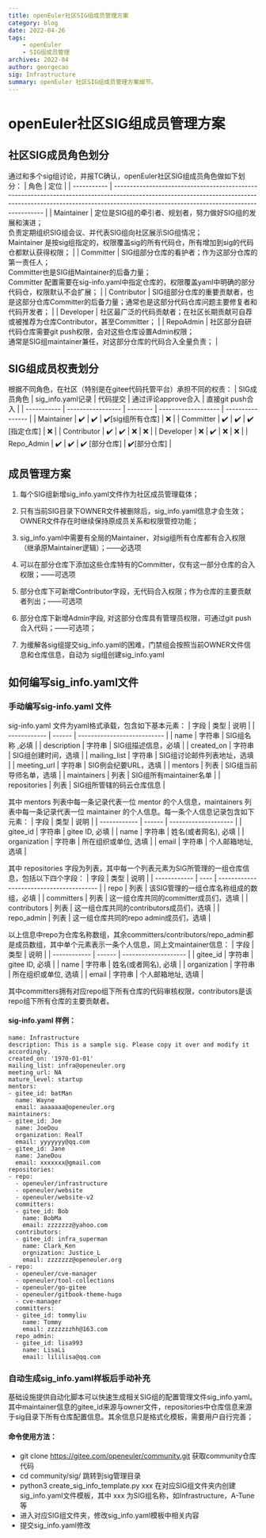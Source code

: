 ```yaml
---
title: openEuler社区SIG组成员管理方案
category: blog 
date: 2022-04-26
tags:
    - openEuler
    - SIG组成员管理
archives: 2022-04
author: georgecao
sig: Infrastructure
summary: openEuler 社区SIG组成员管理方案细节。
---
```


# openEuler社区SIG组成员管理方案
## 社区SIG成员角色划分
通过和多个sig组讨论，并报TC确认，openEuler社区SIG组成员角色做如下划分：
| 角色        | 定位                                                                                                                                                                                                                 |
| ----------- | -------------------------------------------------------------------------------------------------------------------------------------------------------------------------------------------------------------------- |
| Maintainer  | 定位是SIG组的牵引者、规划者，努力做好SIG组的发展和演进；<br> 负责定期组织SIG组会议、并代表SIG组向社区展示SIG组情况； <br> Maintainer 是按sig组指定的，权限覆盖sig的所有代码仓，所有增加到sig的代码仓都默认获得权限； |
| Committer   | SIG组部分仓库的看护者；作为这部分仓库的第一责任人；<br> Committer也是SIG组Maintainer的后备力量； <br> Committer 配置需要在sig-info.yaml中指定仓库的，权限覆盖yaml中明确的部分代码仓，权限默认不会扩展；              |
| Contributor | SIG组部分仓库的重要贡献者，也是这部分仓库Committer的后备力量；通常也是这部分代码仓库问题主要修复者和代码开发者；                                                                                                     |
| Developer   | 社区最广泛的代码贡献者；在社区长期贡献可自荐或被推荐为仓库Contributor，甚至Committer；                                                                                                                               |
| RepoAdmin   | 社区部分自研代码仓库需要git push权限，会对这些仓库设置Admin权限；<br> 通常是SIG组maintainer兼任，对这部分仓库的代码合入全量负责；                                                                                    |

## SIG组成员权责划分

根据不同角色，在社区（特别是在gitee代码托管平台）承担不同的权责：
| SIG成员角色 | sig_info.yaml记录 | 代码提交 | 通过评论approve合入 | 直接git push合入 |
| ----------- | ----------------- | -------- | ------------------- | ---------------- |
| Maintainer  | ✔️                 | ✔️        | ✔️[sig组所有仓库]    | ❌                |
| Committer   | ✔️                 | ✔️        | ✔️ [指定仓库]        | ❌                |
| Contributor | ✔️                 | ✔️        | ❌                   | ❌                |
| Developer   | ❌                 | ✔️        | ❌                   | ❌                |
| Repo_Admin  | ✔️                 | ✔️        | ✔️ [部分仓库]        | ✔️[部分仓库]      |

## 成员管理方案

 1. 每个SIG组新增sig_info.yaml文件作为社区成员管理载体；
    
 2. 只有当前SIG目录下OWNER文件被删除后，sig_info.yaml信息才会生效；OWNER文件存在时继续保持原成员关系和权限管控功能；
 3. sig_info.yaml中需要有全局的Maintainer，对sig组所有仓库都有合入权限（继承原Maintainer逻辑）；——必选项
 4. 可以在部分仓库下添加这些仓库特有的Committer，仅有这一部分仓库的合入权限；——可选项
 5. 部分仓库下可新增Contributor字段，无代码合入权限；作为仓库的主要贡献者列出；——可选项
 6. 部分仓库下新增Admin字段, 对这部分仓库具有管理员权限，可通过git push合入代码；——可选项；
 7. 为缓解各sig组提交sig_info.yaml的困难，门禁组会按照当前OWNER文件信息和仓库信息，自动为  sig组创建sig_info.yaml


## 如何编写sig_info.yaml文件
###  手动编写sig-info.yaml 文件

sig-info.yaml 文件为yaml格式承载，包含如下基本元素：
| 字段         | 类型   | 说明                        |
| ------------ | ------ | --------------------------- |
| name         | 字符串 | SIG组名称 ,必填             |
| description  | 字符串 | SIG组描述信息，必填         |
| created_on   | 字符串 | SIG组创建时间，选填         |
| mailing_list | 字符串 | SIG组讨论邮件列表地址，选填 |
| meeting_url  | 字符串 | SIG例会纪要URL，选填        |
| mentors      | 列表   | SIG组当前导师名单，选填     |
| maintainers  | 列表   | SIG组所有maintainer名单     |
| repositories | 列表   | SIG组所管辖的码云仓库信息   |

其中 mentors 列表中每一条记录代表一位 mentor 的个人信息，maintainers 列表中每一条记录代表一位 maintainer 的个人信息。每一条个人信息记录包含如下元素：
| 字段         | 类型   | 说明                 |
| ------------ | ------ | -------------------- |
| gitee_id     | 字符串 | gitee ID, 必填       |
| name         | 字符串 | 姓名(或者网名), 必填 |
| organization | 字符串 | 所在组织或单位, 选填 |
| email        | 字符串 | 个人邮箱地址, 选填   |

其中 repositories 字段为列表，其中每一个列表元素为SIG所管理的一组仓库信息，包括以下四个字段：
| 字段         | 类型 | 说明                                     |
| ------------ | ---- | ---------------------------------------- |
| repo         | 列表 | 该SIG管理的一组仓库名称组成的数组，必填  |
| committers   | 列表 | 这一组仓库共同的committer成员们，选填    |
| contributors | 列表 | 这一组仓库共同的contributors成员们，选填 |
| repo_admin   | 列表 | 这一组仓库共同的repo admin成员们，选填   |

以上信息中repo为仓库名称数组，其余committers/contributors/repo_admin都是成员数组，其中单个元素表示一条个人信息，同上文maintainer信息：
| 字段         | 类型   | 说明                 |
| ------------ | ------ | -------------------- |
| gitee_id     | 字符串 | gitee ID, 必填       |
| name         | 字符串 | 姓名(或者网名), 必填 |
| organization | 字符串 | 所在组织或单位, 选填 |
| email        | 字符串 | 个人邮箱地址, 选填   |

其中committers拥有对应repo组下所有仓库的代码审核权限，contributors是该repo组下所有仓库的主要贡献者。

#### sig-info.yaml 样例：
```
name: Infrastructure
description: This is a sample sig. Please copy it over and modify it accordingly.
created_on: '1970-01-01'
mailing_list: infra@openeuler.org
meeting_url: NA
mature_level: startup
mentors:
- gitee_id: batMan
  name: Wayne
  email: aaaaaaa@openeuler.org
maintainers:
- gitee_id: Joe
  name: JoeDou
  organization: RealT
  email: yyyyyyy@qq.com
- gitee_id: Jane
  name: JaneDou
  email: xxxxxxx@gmail.com
repositories:
- repo: 
  - openeuler/infrastructure
  - openeuler/website
  - openeuler/website-v2
  committers:
  - gitee_id: Bob
    name: BobMa
    email: zzzzzzz@yahoo.com
  contributors:
  - gitee_id: infra_superman
    name: Clark_Ken
    orgnization: Justice_L
    email: zzzzzzz@openeuler.org
- repo: 
  - openeuler/cve-manager
  - openeuler/tool-collections
  - openeuler/go-gitee
  - openeuler/gitbook-theme-hugo
  - cve-manager
  committers:
  - gitee_id: tommyliu
    name: Tommy
    email: zzzzzzzhh@163.com
  repo_admin:
  - gitee_id: lisa993
    name: LisaLi
    email: lililisa@qq.com
```
### 自动生成sig_info.yaml样板后手动补充
基础设施提供自动化脚本可以快速生成相关SIG组的配置管理文件sig_info.yaml。
其中maintainer信息的gitee_id来源与owner文件，repositories中仓库信息来源于sig目录下所有仓库配置信息。其余信息只是格式化模板，需要用户自行完善；
#### 命令使用方法：
 - git clone https://gitee.com/openeuler/community.git  获取community仓库代码
 - cd community/sig/ 跳转到sig管理目录
 - python3 create_sig_info_template.py xxx  在对应SIG组文件夹内创建sig_info.yaml文件模板，其中 xxx 为SIG组名称，如Infrastructure，A-Tune等
 - 进入对应SIG组文件夹，修改sig_info.yaml模板中相关内容
 - 提交sig_info.yaml修改
